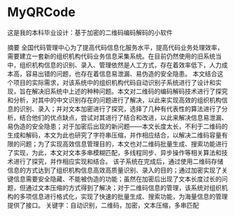 MyQRCode
========
这是我的本科毕业设计：基于加密的二维码编码解码的小软件

摘要
全国代码管理中心为了提高代码信息化服务水平，提高代码业务处理效率，需要建立一套新的组织机构代码业务信息采集系统。在目前仍然使用的旧系统当中，组织机构信息的识别、录入、管理依然是人工方式，存在着效率低下，人力成本高，容易出错的问题，也存在着信息易泄漏、易伪造的安全隐患。
本文结合这个项目的实际需求，对该系统中的组织机构代码自动识别子系统进行了设计和实现，旨在解决旧系统中上述的种种问题。本文对二维码的编码解码技术进行了探究和分析，对其中的中文识别存在的问题进行了解决，以此来实现高效的组织机构信息的识别、录入；并对文本加密进行了探究，选择了几种有代表性的算法进行了分析，结合他们的优点缺点，尝试对其进行了结合和改进，以此来解决信息易泄漏、易伪造的安全隐患；对于加密后出现的新问题——本文长度太长，不利于二维码的生成和解码，本文为此也研究了字符串压缩，并作相应结合，以解决二维码容量有限的问题；为了实现高效信息管理目的，本文也对二维码批量生成、搜索功能进行了实现，为此，本文对文本多串模糊匹配，多线程同步、异步操作等相关算法和技术进行了探究，并作相应实现和结合。
该子系统在完成后，通过使用二维码存储信息的方式达到了组织机构信息高效高质量识别、录入的目的；通过加密实现了关键信息需要安全隐藏、不能被伪造的功能；虽然在加密后出现了文本长度过长的问题，但通过文本压缩的方式得到了解决；对于二维码信息的管理，该系统对组织机构的多项信息进行格式化，实现了快速的批量生成、搜索功能，为海量信息的管理提供了接口。
关键字：自动识别，二维码，加密，文本压缩，多串匹配

